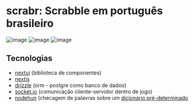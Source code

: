 # scrabr: Scrabble em português brasileiro

![image](https://github.com/eurmn/scrabr/assets/41550197/03e7a4ad-fdb2-43f4-bfa4-673b8f300a0c)
![image](https://github.com/eurmn/scrabr/assets/41550197/409b5732-b501-4620-a3ca-dd7cb0b342f6)
![image](https://github.com/eurmn/scrabr/assets/41550197/b889d838-83b6-4e4a-8034-63ec589ba5e6)

## Tecnologias
 - [nextui](https://nextui.org/) (biblioteca de componentes)
 - [nextjs](https://nextjs.org/)
 - [drizzle](https://orm.drizzle.team/) (orm - postgre como banco de dados)
 - [socket.io](https://socket.io/) (comunicação cliente-servidor dentro de jogo)
 - [nodehun](https://github.com/Wulf/nodehun) (checagem de palavras sobre um [dicionário pré-determinado](https://github.com/eurmn/scrabr/tree/main/dict)
